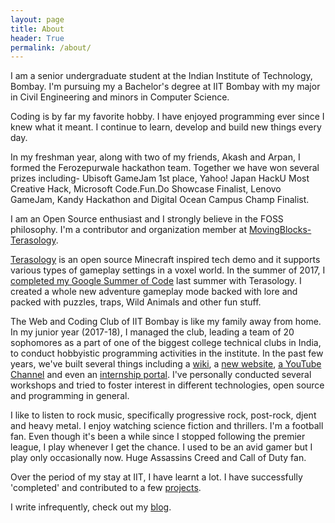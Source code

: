 ```yaml
---
layout: page
title: About
header: True
permalink: /about/
---
```


I am a senior undergraduate student at the Indian Institute of Technology, Bombay. I'm pursuing my a Bachelor's degree at IIT Bombay with my major in Civil Engineering and minors in Computer Science.  
  
Coding is by far my favorite hobby. I have enjoyed programming ever since I knew what it meant. I continue to learn, develop and build new things every day.  
  
In my freshman year, along with two of my friends, Akash and Arpan, I formed the Ferozepurwale hackathon team. Together we have won several prizes including- Ubisoft GameJam 1st place, Yahoo! Japan HackU Most Creative Hack, Microsoft Code.Fun.Do Showcase Finalist, Lenovo GameJam, Kandy Hackathon and Digital Ocean Campus Champ Finalist.  
  
I am an Open Source enthusiast and I strongly believe in the FOSS philosophy. I'm a contributor and organization member at [MovingBlocks- Terasology].  
  
[Terasology] is an open source Minecraft inspired tech demo and it supports various types of gameplay settings in a voxel world. In the summer of 2017, I [completed my Google Summer of Code] last summer with Terasology. I created a whole new adventure gameplay mode backed with lore and packed with puzzles, traps, Wild Animals and other fun stuff.  
  
The Web and Coding Club of IIT Bombay is like my family away from home. In my junior year (2017-18), I managed the club, leading a team of 20 sophomores as a part of one of the biggest college technical clubs in India, to conduct hobbyistic programming activities in the institute. In the past few years, we've built several things including a [wiki], a [new website], [a YouTube Channel] and even an [internship portal]. I've personally conducted several workshops and tried to foster interest in different technologies, open source and programming in general.  
  
I like to listen to rock music, specifically progressive rock, post-rock, djent and heavy metal. I enjoy watching science fiction and thrillers. I'm a football fan. Even though it's been a while since I stopped following the premier league, I play whenever I get the chance. I used to be an avid gamer but I play only occasionally now. Huge Assassins Creed and Call of Duty fan.  
  
Over the period of my stay at IIT, I have learnt a lot. I have successfully 'completed' and contributed to a few [projects].  
  
I write infrequently, check out my [blog].

[MovingBlocks- Terasology]: https://github.com/MovingBlocks/Terasology
[Terasology]: http://terasology.org/
[completed my Google Summer of Code]: /2017/08/15/GSoC-wrap-up.html
[wiki]: https://wncc-iitb.org/wiki
[new website]: http://wncc-iitb.org/
[a YouTube Channel]: https://www.youtube.com/channel/UCs3x_XxwScIAzDUfN1lbbGw
[internship portal]: https://portals.wncc-iitb.org/internships/login/
[projects]: /projects
[blog]: /blog
